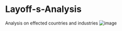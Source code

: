 # Layoff-s-Analysis
Analysis on effected countries and industries
![image](https://user-images.githubusercontent.com/92597090/204032989-d01c3466-b551-4387-9c2d-88cfa7d3b596.png)
